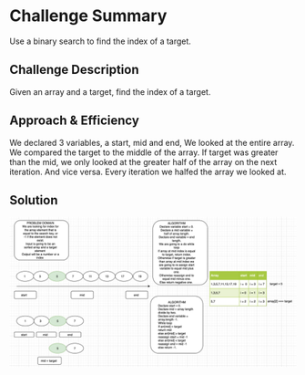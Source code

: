 # Challenge Summary
<!-- Short summary or background information -->
Use a binary search to find the index of a target.

## Challenge Description
<!-- Description of the challenge -->
Given an array and a target, find the index of a target.

## Approach & Efficiency
<!-- What approach did you take? Why? What is the Big O space/time for this approach? -->
We declared 3 variables, a start, mid and end, We looked at the entire array. We compared the target to the middle of the array. If target was greater than the mid, we only looked at the greater half of the array on the next iteration. And vice versa. Every iteration we halfed the array we looked at.

## Solution
<!-- Embedded whiteboard image -->

![Whiteboard](whiteboard/binaryWhiteboard.png)